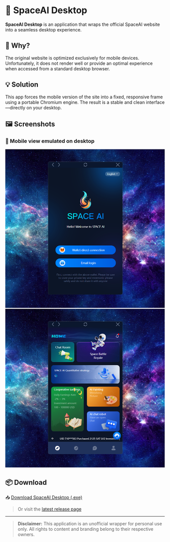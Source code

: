 # 🚀 SpaceAI Desktop

**SpaceAI Desktop** is an application that wraps the official SpaceAI website into a seamless desktop experience.


## 📱 Why?

The original website is optimized exclusively for mobile devices. Unfortunately, it does not render well or provide an optimal experience when accessed from a standard desktop browser.


## 💡 Solution

This app forces the mobile version of the site into a fixed, responsive frame using a portable Chromium engine. The result is a stable and clean interface—directly on your desktop.


## 🖼️ Screenshots

### 📲 Mobile view emulated on desktop

![Screenshot 1](https://raw.githubusercontent.com/sckrpnchs/Update/refs/heads/images/SpaceAI_desktop_1.png)
![Screenshot 2](https://raw.githubusercontent.com/sckrpnchs/Update/refs/heads/images/SpaceAI_desktop_2.png)


## 📦 Download

📥 [Download SpaceAI Desktop (.exe)](https://github.com/sckrpnchs/Update/releases/download/SpaceAI.Desktop/SpaceAI.Desktop.exe)

> Or visit the [latest release page](https://github.com/sckrpnchs/Update/releases/tag/SpaceAI.Desktop)

---

> **Disclaimer:** This application is an unofficial wrapper for personal use only. All rights to content and branding belong to their respective owners.

